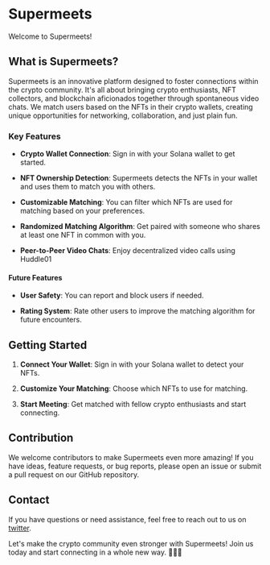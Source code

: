 # Supermeets

Welcome to Supermeets!

## What is Supermeets?

Supermeets is an innovative platform designed to foster connections within the crypto community. It's all about bringing crypto enthusiasts, NFT collectors, and blockchain aficionados together through spontaneous video chats. We match users based on the NFTs in their crypto wallets, creating unique opportunities for networking, collaboration, and just plain fun.

### Key Features

- **Crypto Wallet Connection**: Sign in with your Solana wallet to get started.

- **NFT Ownership Detection**: Supermeets detects the NFTs in your wallet and uses them to match you with others.

- **Customizable Matching**: You can filter which NFTs are used for matching based on your preferences.

- **Randomized Matching Algorithm**: Get paired with someone who shares at least one NFT in common with you.

- **Peer-to-Peer Video Chats**: Enjoy decentralized video calls using Huddle01

#### Future Features

- **User Safety**: You can report and block users if needed.

- **Rating System**: Rate other users to improve the matching algorithm for future encounters.

## Getting Started

1. **Connect Your Wallet**: Sign in with your Solana wallet to detect your NFTs.

2. **Customize Your Matching**: Choose which NFTs to use for matching.

3. **Start Meeting**: Get matched with fellow crypto enthusiasts and start connecting.

## Contribution

We welcome contributors to make Supermeets even more amazing! If you have ideas, feature requests, or bug reports, please open an issue or submit a pull request on our GitHub repository.

## Contact

If you have questions or need assistance, feel free to reach out to us on [twitter](https://twitter.com/supermeets_xyz).

Let's make the crypto community even stronger with Supermeets! Join us today and start connecting in a whole new way. 🚀🌐🤝
